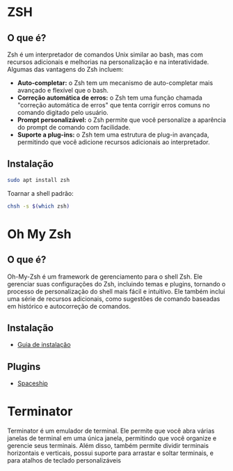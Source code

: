 # ZSH

## O que é?

Zsh é um interpretador de comandos Unix similar ao bash, mas com recursos adicionais e melhorias na personalização e na interatividade. Algumas das vantagens do Zsh incluem:

- **Auto-completar:** o Zsh tem um mecanismo de auto-completar mais avançado e flexível que o bash.
- **Correção automática de erros:** o Zsh tem uma função chamada "correção automática de erros" que tenta corrigir erros comuns no comando digitado pelo usuário.
- **Prompt personalizável:** o Zsh permite que você personalize a aparência do prompt de comando com facilidade.
- **Suporte a plug-ins:** o Zsh tem uma estrutura de plug-in avançada, permitindo que você adicione recursos adicionais ao interpretador.

## Instalação

```sh
sudo apt install zsh
```

Toarnar a shell padrão:
```sh
chsh -s $(which zsh)
```

# Oh My Zsh

## O que é?

Oh-My-Zsh é um framework de gerenciamento para o shell Zsh. Ele gerenciar suas configurações do Zsh, incluindo temas e plugins, tornando o processo de personalização do shell mais fácil e intuitivo. Ele também inclui uma série de recursos adicionais, como sugestões de comando baseadas em histórico e autocorreção de comandos.

## Instalação

- [Guia de instalação](https://ohmyz.sh/#install)

## Plugins

- [Spaceship](https://github.com/spaceship-prompt/spaceship-prompt)

# Terminator

Terminator é um emulador de terminal. Ele permite que você abra várias janelas de terminal em uma única janela, permitindo que você organize e gerencie seus terminais. Além disso, também permite dividir terminais horizontais e verticais, possui suporte para arrastar e soltar terminais, e para atalhos de teclado personalizáveis

